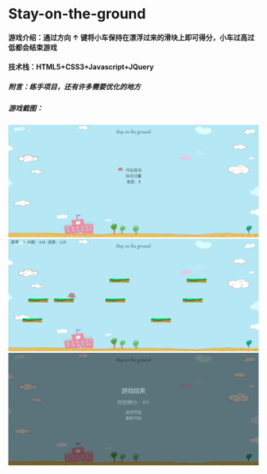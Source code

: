 # Stay-on-the-ground

#### 游戏介绍：通过方向 ↑ 键将小车保持在漂浮过来的滑块上即可得分，小车过高过低都会结束游戏

#### 技术栈：HTML5+CSS3+Javascript+JQuery

##### 附言：练手项目，还有许多需要优化的地方

##### 游戏截图：
![Image text](img/first.png)
![Image text](img/second.png)
![Image text](img/third.png)